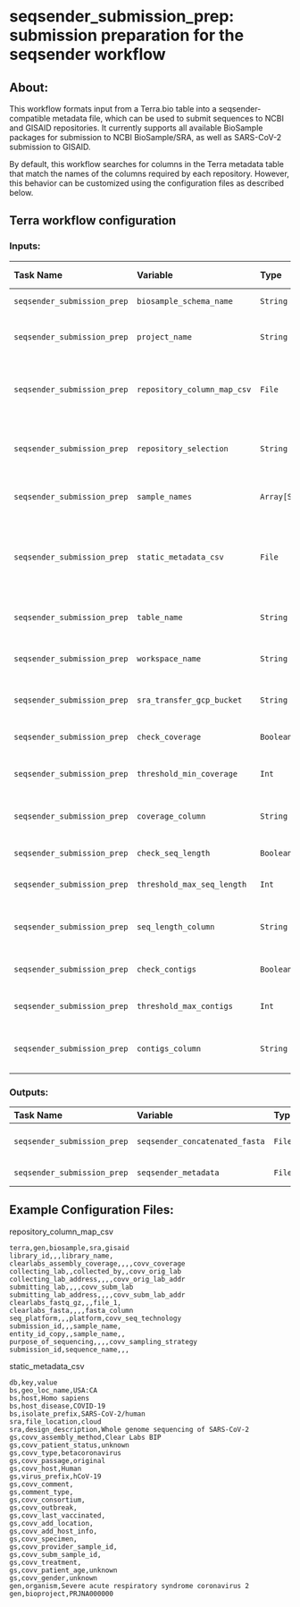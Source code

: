 # seqsender_submission_prep: submission preparation for the seqsender workflow

## About:
This workflow formats input from a Terra.bio table into a seqsender-compatible metadata file, which can be used to submit sequences to NCBI and GISAID repositories. It currently supports all available BioSample packages for submission to NCBI BioSample/SRA, as well as SARS-CoV-2 submission to GISAID. 

By default, this workflow searches for columns in the Terra metadata table that match the names of the columns required by each repository. However, this behavior can be customized using the configuration files as described below.

## Terra workflow configuration
### Inputs:
| Task Name | Variable | Type | Description&nbsp;&nbsp;&nbsp;&nbsp;&nbsp;&nbsp;&nbsp;&nbsp;&nbsp;&nbsp;&nbsp;&nbsp;&nbsp;&nbsp;&nbsp;&nbsp;&nbsp;&nbsp;&nbsp;&nbsp;&nbsp;&nbsp;&nbsp;&nbsp;&nbsp;&nbsp;&nbsp;&nbsp;&nbsp;&nbsp;&nbsp;&nbsp;&nbsp;| Example&nbsp;&nbsp;&nbsp;&nbsp;&nbsp;&nbsp;&nbsp;&nbsp;&nbsp;&nbsp;&nbsp;&nbsp;&nbsp;&nbsp;&nbsp;&nbsp;&nbsp;&nbsp;&nbsp;&nbsp;&nbsp;&nbsp;&nbsp;&nbsp;&nbsp;&nbsp;&nbsp;&nbsp;&nbsp;&nbsp;&nbsp;&nbsp;&nbsp;&nbsp;&nbsp;&nbsp;&nbsp;|Default Value | Status |
|:---------- |:--------- |:----- |:------------ |:-------- |:------------- |:------- |
|`seqsender_submission_prep`|`biosample_schema_name`|`String`|The name of the NCBI BioSample schema. |`"SARS-CoV-2.cl.1.0.xml"`| `None`|Required|
|`seqsender_submission_prep`|`project_name`|`String`|The name of the Terra billing project where submissions are being sent from.|`"terra-state-phl"`<br>This can be found in the URL of your Terra workspace: app.terra.bio/#workspaces/**terra-state-phl**/COVID-STATE-PHL/|`None`|Required|
|`seqsender_submission_prep`|`repository_column_map_csv`|`File`|A CSV which matches column names in your Terra table to the corresponding column names expected by each repository.|Example: collecting_lab in your Terra table corresponds to collected_by in NCBI BioSample and covv_orig_lab in GISAID&#10;`terra,gen,biosample,sra,gisaid`&#10;`collecting_lab,,collected_by,,covv_orig_lab`|`None`|Required|
|`seqsender_submission_prep`|`repository_selection`|`String`|Comma separated string of repositories to prepare submission metadata for. Valid options: BioSample (bs), SRA (sra), GISAID (gs)| `"bs,sra,gs"`|`None`|Required|
|`seqsender_submission_prep`|`sample_names`|`Array[String]`|The samples you select for submission from your Terra table|`this.samples.sample_id`|`None`|Required|
|`seqsender_submission_prep`|`static_metadata_csv`|`File`|A CSV which allows you to specify metadata values that are not in your Terra table, and will be identical across the entire submission.|Example: all sequences submitted will have the BioSample location USA:NV, all SRA files will be located in the cloud, and all will have the GISAID assembly method Clear Labs BIP<br>`db,key,value`<br>`bs,geo_loc_name,USA:CA`<br>`sra,file_location,cloud`<br>`gs,covv_assembly_method,Clear Labs BIP`|`None`|Required|
|`seqsender_submission_prep`|`table_name`|`String`|Name of the Terra table where submissions are being sent from.|`"sample"`|`None`|Required|
|`seqsender_submission_prep`|`workspace_name`|`String`|Name of the Terra workspace where submissions are being sent from.|`"COVID-STATE-PHL"`<br>This can be found in the URL of your Terra workspace: app.terra.bio/#workspaces/terra-state-phl/**COVID-STATE-PHL**/|`None`|Required|
|`seqsender_submission_prep`|`sra_transfer_gcp_bucket`|`String`|Cloud bucket where raw read files will be staged for upload to SRA|`"gs://sra_transfer_bucket/"`|`None`|Optional|
|`seqsender_submission_prep`|`check_coverage`|`Boolean`|Check sequence coverage before preparing for submission.|`True`|`False`|Optional|
|`seqsender_submission_prep`|`threshold_min_coverage`|`Int`|If check_coverage is true, specify minimum coverage to qualify for submission|`85`|`85`|Optional|
|`seqsender_submission_prep`|`coverage_column`|`String`|If check_coverage is true, specify the Terra table column containing assembly coverage metadata|`"clearlabs_assembly_coverage"`|`None`|Optional|
|`seqsender_submission_prep`|`check_seq_length`|`Boolean`|Check sequence length before preparing for submission.|`True`|`False`|Optional|
|`seqsender_submission_prep`|`threshold_max_seq_length`|`Int`|If check_seq_length is true, specify max sequence length to qualify for submission|`50000`|`100000`|Optional|
|`seqsender_submission_prep`|`seq_length_column`|`String`|If check_seq_length is true, specify the Terra table column containing sequence length metadata|`"seq_length"`|`None`|Optional|
|`seqsender_submission_prep`|`check_contigs`|`Boolean`|Check number of contigs before preparing for submission.|`True`|`False`|Optional|
|`seqsender_submission_prep`|`threshold_max_contigs`|`Int`|If check_contigs is true, specify max contigs to qualify for submission|`300`|`200`|Optional|
|`seqsender_submission_prep`|`contigs_column`|`String`|If check_contigs is true, specify the Terra table column containing num contigs metadata|`"num_contigs"`|`None`|Optional|

### Outputs:
| Task Name | Variable | Type | Description&nbsp;&nbsp;&nbsp;&nbsp;&nbsp;&nbsp;&nbsp;&nbsp;&nbsp;&nbsp;&nbsp;&nbsp;&nbsp;&nbsp;&nbsp;&nbsp;&nbsp;&nbsp;&nbsp;&nbsp;&nbsp;&nbsp;&nbsp;&nbsp;&nbsp;&nbsp;&nbsp;&nbsp;&nbsp;&nbsp;&nbsp;&nbsp;&nbsp;|
|:---------- |:--------- |:----- |:------------ |
|`seqsender_submission_prep`|`seqsender_concatenated_fasta`|`File`|Concatenated FASTA file for submission to GISAID and GenBank|
|`seqsender_submission_prep`|`seqsender_metadata`|`File`|Metadata file for seqsender repository submission|

## Example Configuration Files:
repository_column_map_csv
```
terra,gen,biosample,sra,gisaid
library_id,,,library_name,
clearlabs_assembly_coverage,,,,covv_coverage
collecting_lab,,collected_by,,covv_orig_lab
collecting_lab_address,,,,covv_orig_lab_addr
submitting_lab,,,,covv_subm_lab
submitting_lab_address,,,,covv_subm_lab_addr
clearlabs_fastq_gz,,,file_1,
clearlabs_fasta,,,,fasta_column
seq_platform,,,platform,covv_seq_technology
submission_id,,,sample_name,
entity_id_copy,,sample_name,,
purpose_of_sequencing,,,,covv_sampling_strategy
submission_id,sequence_name,,,
```
static_metadata_csv
```
db,key,value
bs,geo_loc_name,USA:CA
bs,host,Homo sapiens
bs,host_disease,COVID-19
bs,isolate_prefix,SARS-CoV-2/human
sra,file_location,cloud
sra,design_description,Whole genome sequencing of SARS-CoV-2
gs,covv_assembly_method,Clear Labs BIP
gs,covv_patient_status,unknown
gs,covv_type,betacoronavirus
gs,covv_passage,original
gs,covv_host,Human
gs,virus_prefix,hCoV-19
gs,covv_comment,
gs,comment_type,
gs,covv_consortium,
gs,covv_outbreak,
gs,covv_last_vaccinated,
gs,covv_add_location,
gs,covv_add_host_info,
gs,covv_specimen,
gs,covv_provider_sample_id,
gs,covv_subm_sample_id,
gs,covv_treatment,
gs,covv_patient_age,unknown
gs,covv_gender,unknown
gen,organism,Severe acute respiratory syndrome coronavirus 2
gen,bioproject,PRJNA000000
```

